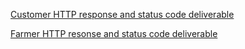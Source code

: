 [Customer HTTP response and status code deliverable](http://www.unc.edu/~epeele/web_info/690_A3_Customer.pdf)

[Farmer HTTP resonse and status code deliverable](http://www.unc.edu/~epeele/web_info/690_A3_Farmer.pdf)
